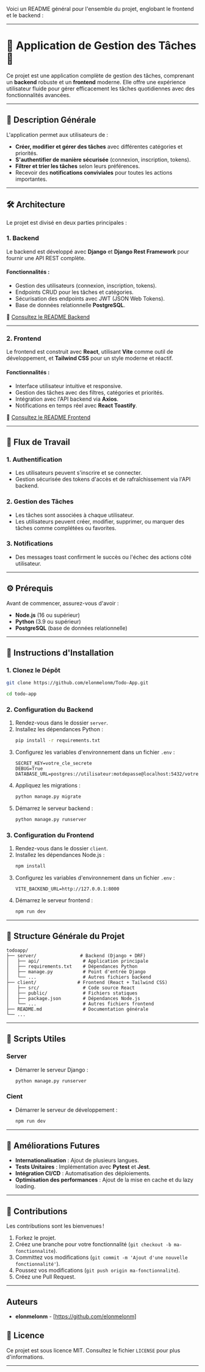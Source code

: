 Voici un README général pour l'ensemble du projet, englobant le frontend et le backend :  

---

# 🌟 **Application de Gestion des Tâches** 🌟  

Ce projet est une application complète de gestion des tâches, comprenant un **backend** robuste et un **frontend** moderne. Elle offre une expérience utilisateur fluide pour gérer efficacement les tâches quotidiennes avec des fonctionnalités avancées.  

---

## 📖 **Description Générale**  

L'application permet aux utilisateurs de :  
- **Créer, modifier et gérer des tâches** avec différentes catégories et priorités.  
- **S'authentifier de manière sécurisée** (connexion, inscription, tokens).  
- **Filtrer et trier les tâches** selon leurs préférences.  
- Recevoir des **notifications conviviales** pour toutes les actions importantes.  

---

## 🛠️ **Architecture**  

Le projet est divisé en deux parties principales :  

### **1. Backend**  
Le backend est développé avec **Django** et **Django Rest Framework** pour fournir une API REST complète.  

#### Fonctionnalités :  
- Gestion des utilisateurs (connexion, inscription, tokens).  
- Endpoints CRUD pour les tâches et catégories.  
- Sécurisation des endpoints avec JWT (JSON Web Tokens).  
- Base de données relationnelle **PostgreSQL**.  

📄 [Consultez le README Backend](./server/README.md)  

---

### **2. Frontend**  
Le frontend est construit avec **React**, utilisant **Vite** comme outil de développement, et **Tailwind CSS** pour un style moderne et réactif.  

#### Fonctionnalités :  
- Interface utilisateur intuitive et responsive.  
- Gestion des tâches avec des filtres, catégories et priorités.  
- Intégration avec l'API backend via **Axios**.  
- Notifications en temps réel avec **React Toastify**.  

📄 [Consultez le README Frontend](./client/README.md)  

---

## 🔗 **Flux de Travail**  

### **1. Authentification**
- Les utilisateurs peuvent s'inscrire et se connecter.  
- Gestion sécurisée des tokens d'accès et de rafraîchissement via l'API backend.  

### **2. Gestion des Tâches**  
- Les tâches sont associées à chaque utilisateur.  
- Les utilisateurs peuvent créer, modifier, supprimer, ou marquer des tâches comme complétées ou favorites.  

### **3. Notifications**  
- Des messages toast confirment le succès ou l'échec des actions côté utilisateur.  

---

## ⚙️ **Prérequis**  

Avant de commencer, assurez-vous d'avoir :  
- **Node.js** (16 ou supérieur)  
- **Python** (3.9 ou supérieur)  
- **PostgreSQL** (base de données relationnelle)  

---

## 🚀 **Instructions d'Installation**  

### **1. Clonez le Dépôt**  
```bash
git clone https://github.com/elonmelonm/Todo-App.git

cd todo-app
```

### **2. Configuration du Backend**  
1. Rendez-vous dans le dossier `server`.  
2. Installez les dépendances Python :  
   ```bash
   pip install -r requirements.txt
   ```
3. Configurez les variables d'environnement dans un fichier `.env` :  
   ```env
   SECRET_KEY=votre_cle_secrete
   DEBUG=True
   DATABASE_URL=postgres://utilisateur:motdepasse@localhost:5432/votre_bdd
   ```
4. Appliquez les migrations :  
   ```bash
   python manage.py migrate
   ```
5. Démarrez le serveur backend :  
   ```bash
   python manage.py runserver
   ```

### **3. Configuration du Frontend**  
1. Rendez-vous dans le dossier `client`.  
2. Installez les dépendances Node.js :  
   ```bash
   npm install
   ```
3. Configurez les variables d'environnement dans un fichier `.env` :  
   ```env
   VITE_BACKEND_URL=http://127.0.0.1:8000
   ```
4. Démarrez le serveur frontend :  
   ```bash
   npm run dev
   ```

---

## 📂 **Structure Générale du Projet**  

```plaintext
todoapp/
├── server/                # Backend (Django + DRF)
│   ├── api/                # Application principale
│   ├── requirements.txt    # Dépendances Python
│   ├── manage.py           # Point d'entrée Django
│   └── ...                 # Autres fichiers backend
├── client/               # Frontend (React + Tailwind CSS)
│   ├── src/                # Code source React
│   ├── public/             # Fichiers statiques
│   ├── package.json        # Dépendances Node.js
│   └── ...                 # Autres fichiers frontend
├── README.md               # Documentation générale
└── ...
```

---

## 📜 **Scripts Utiles**  

### **Server**  
- Démarrer le serveur Django :  
  ```bash
  python manage.py runserver
  ```

### **Cient**  
- Démarrer le serveur de développement :  
  ```bash
  npm run dev
  ```

---

## 🎯 **Améliorations Futures**  
- **Internationalisation** : Ajout de plusieurs langues.  
- **Tests Unitaires** : Implémentation avec **Pytest** et **Jest**.  
- **Intégration CI/CD** : Automatisation des déploiements.  
- **Optimisation des performances** : Ajout de la mise en cache et du lazy loading.  

---

## 🤝 **Contributions**  

Les contributions sont les bienvenues !  
1. Forkez le projet.  
2. Créez une branche pour votre fonctionnalité (`git checkout -b ma-fonctionnalite`).  
3. Committez vos modifications (`git commit -m 'Ajout d'une nouvelle fonctionnalité'`).  
4. Poussez vos modifications (`git push origin ma-fonctionnalite`).  
5. Créez une Pull Request.  

---

## Auteurs

- **elonmelonm** - [https://github.com/elonmelonm]

## 📝 **Licence**  
Ce projet est sous licence MIT. Consultez le fichier `LICENSE` pour plus d'informations.  

--- 
